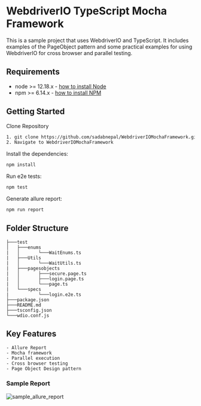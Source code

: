 # WebdriverIO TypeScript Mocha Framework
This is a sample project that uses WebdriverIO and TypeScript. It includes examples of the PageObject pattern and some practical examples for using WebdriverIO for cross browser and parallel testing.

## Requirements
-   node >= 12.18.x - [how to install Node](https://nodejs.org/en/download/)
-   npm >= 6.14.x - [how to install NPM](https://www.npmjs.com/get-npm)

## Getting Started
Clone Repository
```bash
1. git clone https://github.com/sadabnepal/WebdriverIOMochaFramework.git
2. Navigate to WebdriverIOMochaFramework
```

Install the dependencies:
```bash
npm install
```

Run e2e tests:
```bash
npm test
```

Generate allure report:
```bash
npm run report
```

## Folder Structure
```
├───test
│   ├───enums
|   │   	└───WaitEnums.ts
|   ├───Utils
|   │   	└───WaitUtils.ts
|   ├───pagesobjects
|   │  	   	├───secure.page.ts
|   │		├───login.page.ts
|   │		└───page.ts
|   └───specs
|		    └───login.e2e.ts
├───package.json
├───README.md
├───tsconfig.json
└───wdio.conf.js
```

## Key Features
	- Allure Report
	- Mocha framework
	- Parallel execution
	- Cross browser testing
	- Page Object Design pattern
	
### Sample Report
![sample_allure_report](https://user-images.githubusercontent.com/65847528/111063152-129a4c80-84d3-11eb-953e-a8e93a570ae5.png)
